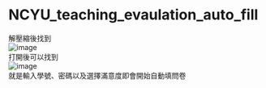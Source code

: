 # NCYU_teaching_evaulation_auto_fill

解壓縮後找到  
![image](https://user-images.githubusercontent.com/62391224/208145115-1ab8ab90-cdda-4bbd-bca1-24a7128c01cd.png)  
打開後可以找到  
![image](https://user-images.githubusercontent.com/62391224/208145366-3df746fb-562b-46f3-a8fb-93f7a77c0440.png)  
就是輸入學號、密碼以及選擇滿意度即會開始自動填問卷
